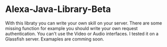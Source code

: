 # Alexa-Java-Library-Beta
With this libraty you can write your own skill on your server. There are some missing function for example you should write your own request authentication. You can't use the Video or Audio interfaces. I tested it on a Glassfish server. Examaples are comming soon.  
